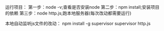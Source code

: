 运行项目：
第一步：node -v;查看是否安装node
第二步：npm install;安装项目的依赖
第三步：node http.js;跑本地服务器(每次改动都需要运行)

本地自动监听js文件的改动：
npm install -g supervisor
supervisor http.js
